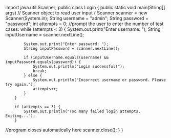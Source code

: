 import java.util.Scanner;
public class Login {
    public static void main(String[] args)
    // Scanner object to read user input
    {
        Scanner scanner = new Scanner(System.in);
        String username = "admin";
        String password = "password";
        int attempts = 0;
      //prompt the user to enter the number of test cases:
        while (attempts < 3) {
            System.out.print("Enter username: ");
            String inputUsername = scanner.nextLine();

            System.out.print("Enter password: ");
            String inputPassword = scanner.nextLine();

            if (inputUsername.equals(username) && inputPassword.equals(password)) {
                System.out.println("Login successful!");
                break;
            } else {
                System.out.println("Incorrect username or password. Please try again.");
                attempts++;
            }
        }

        if (attempts == 3) {
            System.out.println("Too many failed login attempts. Exiting...");
        }
//program closes automatically here
        scanner.close();
    }
}
